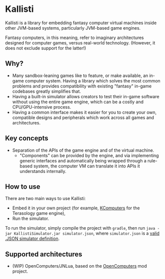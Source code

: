 # Kallisti

Kallisti is a library for embedding fantasy computer virtual machines inside other JVM-based systems, particularly
JVM-based game engines.

Fantasy computers, in this meaning, refer to imaginary architectures designed for computer games, versus real-world
technology. (However, it does not exclude support for the latter!)

## Why?

* Many sandbox-leaning games like to feature, or make available, an in-game computer system. Having a library which
solves the most common problems and provides compatibility with existing "fantasy" in-game codebases greatly
simplifies that.
* Having a built-in simulator allows creators to test their in-game software without using the entire game engine, which
can be a costly and CPU/GPU-intensive process.
* Having a common interface makes it easier for you to create your own, compatible designs and peripherals which work
across all games and architectures.

## Key concepts

* Separation of the APIs of the game engine and of the virtual machine.
    * "Components" can be provided by the engine, and via implementing generic interfaces and automatically being wrapped
    through a rule-based system, the computer VM can translate it into APIs it understands internally.

## How to use

There are two main ways to use Kallisti:

* Embed it in your own project (for example, [KComputers](https://github.com/Terasology/KComputers) for the Terasology
game engine),
* Run the simulator.

To run the simulator, simply compile the project with ```gradle```, then run ```java -jar KallistiSimulator.jar simulator.json```,
where ```simulator.json``` is a [valid .JSON simulator definition](https://github.com/MovingBlocks/Kallisti/wiki/Simulator).

## Supported architectures

* (WIP) OpenComputers/JNLua, based on the [OpenComputers](http://github.com/MightyPirates/OpenComputers) mod project.
